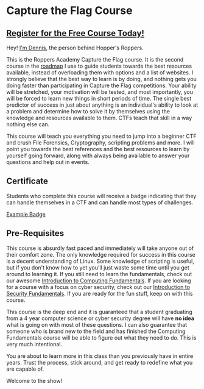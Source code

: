 # Capture the Flag Course
##  [Register for the Free Course Today!](https://www.hoppersroppers.org/courseCTF.html)
Hey! [I'm Dennis](https://www.hoppersroppers.org/about.html), the person behind Hopper's Roppers. 

This is the Roppers Academy Capture the Flag course. It is the second course in the [roadmap](https://www.hoppersroppers.org/roadmap/) I use to guide students towards the best resources available, instead of overloading them with options and a list of websites. I strongly believe that the best way to learn is by doing, and nothing gets you doing faster than participating in Capture the Flag competitions. Your ability will be stretched, your motivation will be tested, and most importantly, you will be forced to learn new things in short periods of time. The single best predictor of success in just about anything is an individual's ability to look at a problem and determine how to solve it by themselves using the knowledge and resources available to them. CTFs teach that skill in a way nothing else can. 

This course will teach you everything you need to jump into a beginner CTF and crush File Forensics, Cryptography, scripting problems and more. I will point you towards the best references and the best resources to learn by yourself going forward, along with always being available to answer your questions and help out in events.

## Certificate

Students who complete this course will receive a badge indicating that they can handle themselves in a CTF and can handle most types of challenges. 

[Example Badge](https://badgr.com/public/assertions/PCdmtIkSTra06Xw9xI-Hlw)

## Pre-Requisites
This course is absurdly fast paced and immediately will take anyone out of their comfort zone. The only knowledge required for success in this course is a decent understanding of Linux. Some knowledge of scripting is useful, but if you don't know how to yet you'll just waste some time until you get around to learning it. If you still need to learn the fundamentals, check out our awesome [Introduction to Computing Fundamentals](hoppersroppers.org/course.html). If you are looking for a course with a focus on cyber security, check out our [Introduction to Security Fundamentals](hoppersroppers.org/courseSecurity.html). If you are ready for the fun stuff, keep on with this course.

This course is the deep end and it is guaranteed that a student graduating from a 4 year computer science or cyber security degree will have <b> no idea </b> what is going on with most of these questions. I can also guarantee that someone who is brand new to the field and has finished the Computing Fundamentals course will be able to figure out what they need to do. This is very much intentional.

You are about to learn more in this class than you previously have in entire years. Trust the process, stick around, and get ready to redefine what you are capable of.

Welcome to the show! 